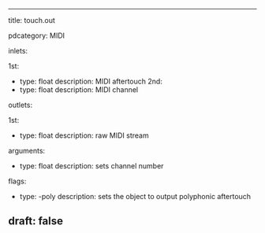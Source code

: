 --- 


title: touch.out

pdcategory: MIDI

inlets:

  1st:
  - type: float
    description: MIDI aftertouch
  2nd:
  - type: float
    description: MIDI channel

outlets:

  1st:
  - type: float
    description: raw MIDI stream

arguments:
  - type: float
    description: sets channel number



flags:
  - type: -poly
    description: sets the object to output polyphonic aftertouch

draft: false
---